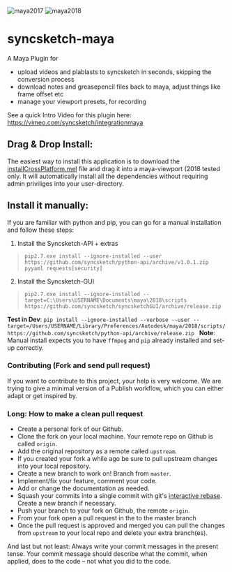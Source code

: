 ![maya2017](https://img.shields.io/badge/Maya2017-tested-brightgreen.svg)
![maya2018](https://img.shields.io/badge/Maya2018-tested-brightgreen.svg)

# syncsketch-maya
A Maya Plugin for 
- upload videos and plablasts to syncsketch in seconds, skipping the conversion process
- download notes and greasepencil files back to maya, adjust things like frame offset etc
- manage your viewport presets, for recording

See a quick Intro Video for this plugin here: https://vimeo.com/syncsketch/integrationmaya

##  Drag & Drop Install:

The easiest way to install this application is to download the [installCrossPlatform.mel](https://github.com/syncsketch/syncsketchGUI/releases/download/release/installCrossPlatformGUI.mel#install) file and drag it into a maya-viewport (2018 tested only. It will automatically install all the dependencies without requiring admin priviliges into your user-directory.


## Install it manually:

If you are familiar with python and pip, you can go for a manual installation  and follow these steps:

1. Install the Syncsketch-API + extras
 
> `pip2.7.exe install --ignore-installed --user https://github.com/syncsketch/python-api/archive/v1.0.1.zip pyyaml requests[security]`

2. Install the Syncsketch-GUI
 
> `pip2.7.exe install --ignore-installed --target=C:\Users\USERNAME\Documents\maya\2018\scripts https://github.com/syncsketch/syncsketchGUI/archive/release.zip`


__Test in Dev__: `pip install --ignore-installed --verbose --user --target=/Users/USERNAME/Library/Preferences/Autodesk/maya/2018/scripts/  https://github.com/syncsketch/python-api/archive/release.zip
`
__Note__: Manual install expects you to have `ffmpeg` and `pip` already installed and set-up correctly.



### Contributing (Fork and send pull request)
If you want to contribute to this project, your help is very welcome. We are trying to give a minimal version of a Publish workflow, which you can either adapt or get inspired by. 


### Long: How to make a clean pull request

- Create a personal fork of our Github.
- Clone the fork on your local machine. Your remote repo on Github is called `origin`.
- Add the original repository as a remote called `upstream`.
- If you created your fork a while ago be sure to pull upstream changes into your local repository.
- Create a new branch to work on! Branch from `master`.
- Implement/fix your feature, comment your code.
- Add or change the documentation as needed.
- Squash your commits into a single commit with git's [interactive rebase](https://help.github.com/articles/interactive-rebase). Create a new branch if necessary.
- Push your branch to your fork on Github, the remote `origin`.
- From your fork open a pull request in the to the master branch
- Once the pull request is approved and merged you can pull the changes from `upstream` to your local repo and delete
your extra branch(es).

And last but not least: Always write your commit messages in the present tense. Your commit message should describe what the commit, when applied, does to the code – not what you did to the code.
